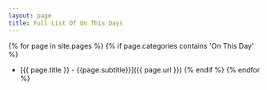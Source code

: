 ```yaml
---
layout: page
title: Full List Of On This Days
---
```


{% for page in site.pages %}
{% if page.categories contains 'On This Day' %}

* [{{ page.title }} - {{page.subtitle}}]({{ page.url }})
{% endif %}
{% endfor %}

